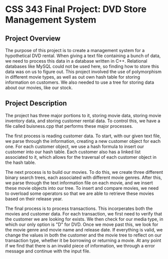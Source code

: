 # CSS 343 Final Project: DVD Store Management System

## Project Overview

The purpose of this project is to create a management system for a hypothetical DVD rental. When giving a text file containing a bunch of
data, we need to process this data in a database written in C++. Relational databases like MySQL could not be used here, so finding
how to store this data was on us to figure out. This project involved the use of polymorphism in different movie types, as well as
out own hash table for storing information on customers. We also needed to use a tree for storing data about our movies, like our stock.

## Project Description

The project has three major portions to it, storing movie data, storing movie inventory data, and storing customer rental data. 
To control this, we have a file called buisness.cpp that performs these major processes. 

The first process is reading customer data. To start, with our given text file, we parse through the information, creating a new
customer object for each one. For each customer object, we use a hash formula to insert our customer into our hash table. Each
customer also has a linked list associated to it, which allows for the traversal of each customer object in the hash table.

The next process is to build our movies. To do this, we create three different binary search trees, each associated with different
movie genres. After this, we parse through the text information file on each movie, and we insert these movie objects
into our tree. To insert and compare movies, we need to overload some operators so that we are able to
retrieve these movies based on their release year.

The final process is to process transactions. This incorperates both the movies and customer data. 
For each transaction, we first need to verify that the customer we are looking for exists. We then check for
our media type, in which our only option is "D" for DVD. Once we move past this, we look for the movie
genre and movie name and release date. If everything is valid, we change the values in both the customer and
the movie tree to reflect on our transaction type, whether it be borrowing or returning a movie. At any point
if we find that there is an invalid piece of information, we through a error message and continue with the
input file.
